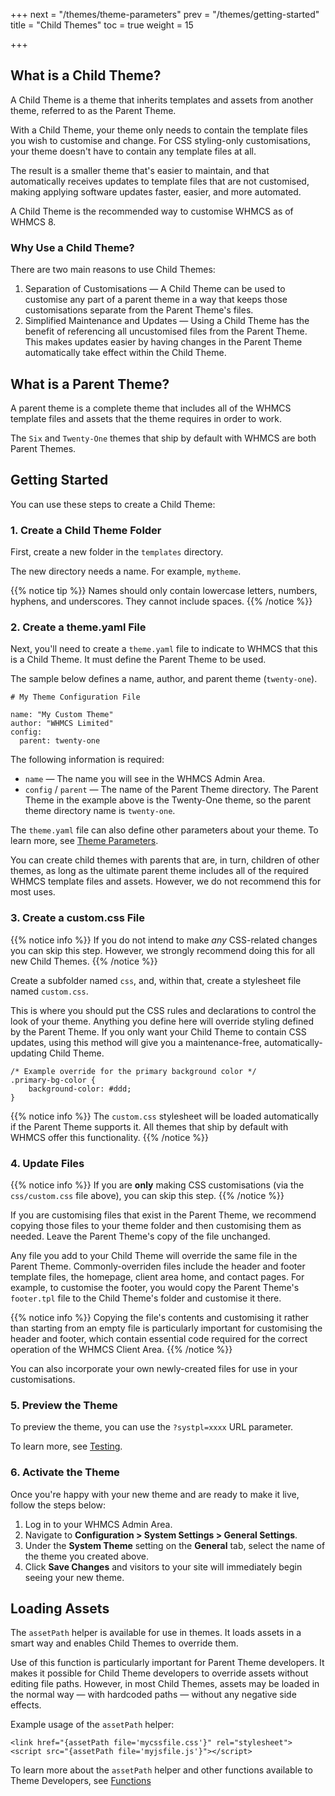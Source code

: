 +++
next = "/themes/theme-parameters"
prev = "/themes/getting-started"
title = "Child Themes"
toc = true
weight = 15

+++

## What is a Child Theme?

A Child Theme is a theme that inherits templates and assets from another theme, referred to as the Parent Theme.

With a Child Theme, your theme only needs to contain the template files you wish to customise and change. For CSS styling-only customisations, your theme doesn't have to contain any template files at all.

The result is a smaller theme that's easier to maintain, and that automatically receives updates to template files that are not customised, making applying software updates faster, easier, and more automated.

A Child Theme is the recommended way to customise WHMCS as of WHMCS 8.

### Why Use a Child Theme?

There are two main reasons to use Child Themes:

1. Separation of Customisations — A Child Theme can be used to customise any part of a parent theme in a way that keeps those customisations separate from the Parent Theme's files.
2. Simplified Maintenance and Updates — Using a Child Theme has the benefit of referencing all uncustomised files from the Parent Theme. This makes updates easier by having changes in the Parent Theme automatically take effect within the Child Theme.

## What is a Parent Theme?

A parent theme is a complete theme that includes all of the WHMCS template files and assets that the theme requires in order to work.

The `Six` and `Twenty-One` themes that ship by default with WHMCS are both Parent Themes.

## Getting Started

You can use these steps to create a Child Theme:

### 1. Create a Child Theme Folder

First, create a new folder in the `templates` directory.

The new directory needs a name. For example, `mytheme`.

{{% notice tip %}}
Names should only contain lowercase letters, numbers, hyphens, and underscores. They cannot include spaces.
{{% /notice %}}

### 2. Create a theme.yaml File

Next, you'll need to create a `theme.yaml` file to indicate to WHMCS that this is a Child Theme. It must define the Parent Theme to be used.

The sample below defines a name, author, and parent theme (`twenty-one`).

```
# My Theme Configuration File

name: "My Custom Theme"
author: "WHMCS Limited"
config:
  parent: twenty-one
```

The following information is required:

* `name` — The name you will see in the WHMCS Admin Area.
* `config` / `parent` — The name of the Parent Theme directory. The Parent Theme in the example above is the Twenty-One theme, so the parent theme directory name is `twenty-one`.

The `theme.yaml` file can also define other parameters about your theme. To learn more, see [Theme Parameters](/themes/theme-parameters/).

You can create child themes with parents that are, in turn, children of other themes, as long as the ultimate parent theme includes all of the required WHMCS template files and assets. However, we do not recommend this for most uses.

### 3. Create a custom.css File

{{% notice info %}}
If you do not intend to make *any* CSS-related changes you can skip this step. However, we strongly recommend doing this for all new Child Themes.
{{% /notice %}}

Create a subfolder named `css`, and, within that, create a stylesheet file named `custom.css`.

This is where you should put the CSS rules and declarations to control the look of your theme. Anything you define here will override styling defined by the Parent Theme. If you only want your Child Theme to contain CSS updates, using this method will give you a maintenance-free, automatically-updating Child Theme.

```
/* Example override for the primary background color */
.primary-bg-color {
    background-color: #ddd;
}
```

{{% notice info %}}
The `custom.css` stylesheet will be loaded automatically if the Parent Theme supports it. All themes that ship by default with WHMCS offer this functionality.
{{% /notice %}}

### 4. Update Files

{{% notice info %}}
If you are **only** making CSS customisations (via the `css/custom.css` file above), you can skip this step.
{{% /notice %}}

If you are customising files that exist in the Parent Theme, we recommend copying those files to your theme folder and then customising them as needed. Leave the Parent Theme's copy of the file unchanged.

Any file you add to your Child Theme will override the same file in the Parent Theme. Commonly-overriden files include the header and footer template files, the homepage, client area home, and contact pages. For example, to customise the footer, you would copy the Parent Theme's `footer.tpl` file to the Child Theme's folder and customise it there.

{{% notice info %}}
Copying the file's contents and customising it rather than starting from an empty file is particularly important for customising the header and footer, which contain essential code required for the correct operation of the WHMCS Client Area.
{{% /notice %}}

You can also incorporate your own newly-created files for use in your customisations.

### 5. Preview the Theme

To preview the theme, you can use the `?systpl=xxxx` URL parameter.

To learn more, see [Testing](/themes/testing/).

### 6. Activate the Theme

Once you're happy with your new theme and are ready to make it live, follow the steps below:

1. Log in to your WHMCS Admin Area.
2. Navigate to **Configuration > System Settings > General Settings**.
3. Under the **System Theme** setting on the **General** tab, select the name of the theme you created above.
4. Click **Save Changes** and visitors to your site will immediately begin seeing your new theme.

## Loading Assets

The `assetPath` helper is available for use in themes. It loads assets in a smart way and enables Child Themes to override them.

Use of this function is particularly important for Parent Theme developers. It makes it possible for Child Theme developers to override assets without editing file paths. However, in most Child Themes, assets may be loaded in the normal way — with hardcoded paths — without any negative side effects.

Example usage of the `assetPath` helper:

```
<link href="{assetPath file='mycssfile.css'}" rel="stylesheet">
<script src="{assetPath file='myjsfile.js'}"></script>
```

To learn more about the `assetPath` helper and other functions available to Theme Developers, see [Functions](/themes/functions/)
